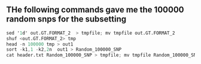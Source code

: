 ## THe following commands gave me the 100000 random snps for the subsetting

``` awk
sed '1d' out.GT.FORMAT_2  > tmpfile; mv tmpfile out.GT.FORMAT_2 
shuf <out.GT.FORMAT_2> tmp
head -n 100000 tmp > out1
sort -k1,1 -k2,2n  out1 > Random_100000_SNP
cat header.txt Random_100000_SNP > tmpfile; mv tmpfile Random_100000_SNP
```
